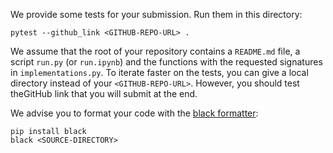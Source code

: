 We provide some tests for your submission. Run them in this directory:

```
pytest --github_link <GITHUB-REPO-URL> .
```

We assume that the root of your repository contains a `README.md` file, a script `run.py` (or `run.ipynb`) and the functions with the requested signatures in `implementations.py`.
To iterate faster on the tests, you can give a local directory instead of your `<GITHUB-REPO-URL>`.
However, you should test theGitHub link that you will submit at the end.

We advise you to format your code with the [black formatter](https://github.com/psf/black):

```
pip install black
black <SOURCE-DIRECTORY>
```